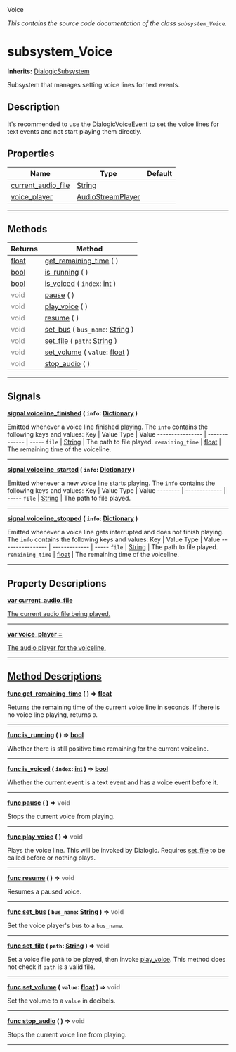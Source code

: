 
<div class="header-banner purple">
<div class="header-label purple">Voice</div>
</div>

*This contains the source code documentation of the class `subsystem_Voice`.*
        
# subsystem_Voice
**Inherits:** [DialogicSubsystem](class_dialogicsubsystem.md)

Subsystem that manages setting voice lines for text events.
## Description
It's recommended to use the [DialogicVoiceEvent](class_dialogicvoiceevent.md) to set the voice lines for text events and not start playing them directly.

## Properties
Name | Type | Default 
--- | --- | --- 
[<span class="hljs-title">current_audio_file</span>](#property-current_audio_file) | [String](https://docs.godotengine.org/en/latest/classes/class_string.html#class-string) |   
[<span class="hljs-title">voice_player</span>](#property-voice_player) | [AudioStreamPlayer](https://docs.godotengine.org/en/latest/classes/class_audiostreamplayer.html#class-audiostreamplayer) |   
--- 

## Methods
Returns | Method 
--- | --- 
<span class="hljs-attribute">[float](https://docs.godotengine.org/en/latest/classes/class_float.html#class-float)</span> | [<span class="hljs-title">get_remaining_time</span>](#method-get_remaining_time) ( ) 
<span class="hljs-attribute">[bool](https://docs.godotengine.org/en/latest/classes/class_bool.html#class-bool)</span> | [<span class="hljs-title">is_running</span>](#method-is_running) ( ) 
<span class="hljs-attribute">[bool](https://docs.godotengine.org/en/latest/classes/class_bool.html#class-bool)</span> | [<span class="hljs-title">is_voiced</span>](#method-is_voiced) ( `index`: [int](https://docs.godotengine.org/en/latest/classes/class_int.html#class-int) ) 
<span style = "color: gray">void</span> | [<span class="hljs-title">pause</span>](#method-pause) ( ) 
<span style = "color: gray">void</span> | [<span class="hljs-title">play_voice</span>](#method-play_voice) ( ) 
<span style = "color: gray">void</span> | [<span class="hljs-title">resume</span>](#method-resume) ( ) 
<span style = "color: gray">void</span> | [<span class="hljs-title">set_bus</span>](#method-set_bus) ( `bus_name`: [String](https://docs.godotengine.org/en/latest/classes/class_string.html#class-string) ) 
<span style = "color: gray">void</span> | [<span class="hljs-title">set_file</span>](#method-set_file) ( `path`: [String](https://docs.godotengine.org/en/latest/classes/class_string.html#class-string) ) 
<span style = "color: gray">void</span> | [<span class="hljs-title">set_volume</span>](#method-set_volume) ( `value`: [float](https://docs.godotengine.org/en/latest/classes/class_float.html#class-float) ) 
<span style = "color: gray">void</span> | [<span class="hljs-title">stop_audio</span>](#method-stop_audio) ( ) 
--- 

## Signals


<a class="header" id="signal-voiceline_finished" href="#signal-voiceline_finished">**<span class="hljs-attribute">signal</span> [<span class="hljs-title">voiceline_finished</span>](#signal-voiceline_finished) ( `info`: [Dictionary](https://docs.godotengine.org/en/latest/classes/class_dictionary.html#class-dictionary) )** </a>



 Emitted whenever a voice line finished playing. The `info` contains the following keys and values: 
Key              |   Value Type  | Value 
---------------- | ------------- | ----- 
`file`           | [String](https://docs.godotengine.org/en/latest/classes/class_string.html#class-string) | The path to file played. 
`remaining_time` | [float](https://docs.godotengine.org/en/latest/classes/class_float.html#class-float)  | The remaining time of the voiceline. 
 

---



<a class="header" id="signal-voiceline_started" href="#signal-voiceline_started">**<span class="hljs-attribute">signal</span> [<span class="hljs-title">voiceline_started</span>](#signal-voiceline_started) ( `info`: [Dictionary](https://docs.godotengine.org/en/latest/classes/class_dictionary.html#class-dictionary) )** </a>



 Emitted whenever a new voice line starts playing. The `info` contains the following keys and values: 
Key      |   Value Type  | Value 
-------- | ------------- | ----- 
`file`   | [String](https://docs.godotengine.org/en/latest/classes/class_string.html#class-string) | The path to file played. 
 

---



<a class="header" id="signal-voiceline_stopped" href="#signal-voiceline_stopped">**<span class="hljs-attribute">signal</span> [<span class="hljs-title">voiceline_stopped</span>](#signal-voiceline_stopped) ( `info`: [Dictionary](https://docs.godotengine.org/en/latest/classes/class_dictionary.html#class-dictionary) )** </a>



 Emitted whenever a voice line gets interrupted and does not finish playing. The `info` contains the following keys and values: 
Key              |   Value Type  | Value 
---------------- | ------------- | ----- 
`file`           | [String](https://docs.godotengine.org/en/latest/classes/class_string.html#class-string) | The path to file played. 
`remaining_time` | [float](https://docs.godotengine.org/en/latest/classes/class_float.html#class-float)  | The remaining time of the voiceline. 
 

---

## Property Descriptions



<a class="header" id="property-current_audio_file" href="#property-current_audio_file">**<span class="hljs-attribute">var</span> <span class="hljs-title">current_audio_file</span>** 



The current audio file being played.

---



<a class="header" id="property-voice_player" href="#property-voice_player">**<span class="hljs-attribute">var</span> <span class="hljs-title">voice_player</span> <span style = "color: gray"> = </span> <unknown>** 



The audio player for the voiceline.

---

## Method Descriptions



<a class="header" id="method-get_remaining_time" href="#method-get_remaining_time">**<span class="hljs-attribute">func</span> [<span class="hljs-title">get_remaining_time</span>](#method-get_remaining_time) ( )</a>  ⇒ <span class="hljs-attribute">[float](https://docs.godotengine.org/en/latest/classes/class_float.html#class-float)</span>** 



Returns the remaining time of the current voice line in seconds.  If there is no voice line playing, returns `0`.

---



<a class="header" id="method-is_running" href="#method-is_running">**<span class="hljs-attribute">func</span> [<span class="hljs-title">is_running</span>](#method-is_running) ( )</a>  ⇒ <span class="hljs-attribute">[bool](https://docs.godotengine.org/en/latest/classes/class_bool.html#class-bool)</span>** 



Whether there is still positive time remaining for the current voiceline.

---



<a class="header" id="method-is_voiced" href="#method-is_voiced">**<span class="hljs-attribute">func</span> [<span class="hljs-title">is_voiced</span>](#method-is_voiced) ( `index`: [int](https://docs.godotengine.org/en/latest/classes/class_int.html#class-int) )</a>  ⇒ <span class="hljs-attribute">[bool](https://docs.godotengine.org/en/latest/classes/class_bool.html#class-bool)</span>** 



Whether the current event is a text event and has a voice event before it.

---



<a class="header" id="method-pause" href="#method-pause">**<span class="hljs-attribute">func</span> [<span class="hljs-title">pause</span>](#method-pause) ( )</a>  ⇒ <span style = "color: gray">void</span>** 



Stops the current voice from playing.

---



<a class="header" id="method-play_voice" href="#method-play_voice">**<span class="hljs-attribute">func</span> [<span class="hljs-title">play_voice</span>](#method-play_voice) ( )</a>  ⇒ <span style = "color: gray">void</span>** 



Plays the voice line. This will be invoked by Dialogic. Requires [set_file](#property-set_file) to be called before or nothing plays.

---



<a class="header" id="method-resume" href="#method-resume">**<span class="hljs-attribute">func</span> [<span class="hljs-title">resume</span>](#method-resume) ( )</a>  ⇒ <span style = "color: gray">void</span>** 



Resumes a paused voice.

---



<a class="header" id="method-set_bus" href="#method-set_bus">**<span class="hljs-attribute">func</span> [<span class="hljs-title">set_bus</span>](#method-set_bus) ( `bus_name`: [String](https://docs.godotengine.org/en/latest/classes/class_string.html#class-string) )</a>  ⇒ <span style = "color: gray">void</span>** 



Set the voice player's bus to a `bus_name`.

---



<a class="header" id="method-set_file" href="#method-set_file">**<span class="hljs-attribute">func</span> [<span class="hljs-title">set_file</span>](#method-set_file) ( `path`: [String](https://docs.godotengine.org/en/latest/classes/class_string.html#class-string) )</a>  ⇒ <span style = "color: gray">void</span>** 



Set a voice file `path` to be played, then invoke [play_voice](#property-play_voice).  This method does not check if `path` is a valid file.

---



<a class="header" id="method-set_volume" href="#method-set_volume">**<span class="hljs-attribute">func</span> [<span class="hljs-title">set_volume</span>](#method-set_volume) ( `value`: [float](https://docs.godotengine.org/en/latest/classes/class_float.html#class-float) )</a>  ⇒ <span style = "color: gray">void</span>** 



Set the volume to a `value` in decibels.

---



<a class="header" id="method-stop_audio" href="#method-stop_audio">**<span class="hljs-attribute">func</span> [<span class="hljs-title">stop_audio</span>](#method-stop_audio) ( )</a>  ⇒ <span style = "color: gray">void</span>** 



Stops the current voice line from playing.

---

